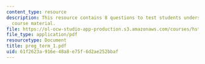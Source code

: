 ```yaml
---
content_type: resource
description: This resource contains 8 questions to test students understanding of
  course material.
file: https://ol-ocw-studio-app-production.s3.amazonaws.com/courses/hst-071-human-reproductive-biology-fall-2005/61f2623a916e48a8e75f6d2ae252bbaf_preg_term_1.pdf
file_type: application/pdf
resourcetype: Document
title: preg_term_1.pdf
uid: 61f2623a-916e-48a8-e75f-6d2ae252bbaf
---
```

